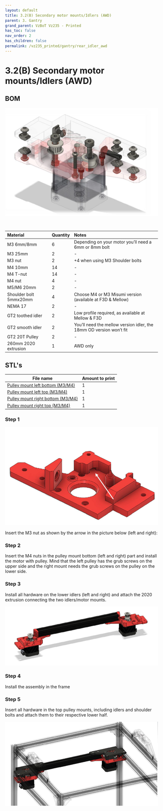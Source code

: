 ```yaml
---
layout: default
title: 3.2(B) Secondary motor mounts/Idlers (AWD)
parent: 3. Gantry
grand_parent: VzBoT Vz235 - Printed 
has_toc: false
nav_order: 2
has_children: false
permalink: /vz235_printed/gantry/rear_idler_awd
---
```


# 3.2(B) Secondary motor mounts/Idlers (AWD)

## BOM

![Rear mount detail](../../assets/images/manual/vz235_printed/gantry/rear_mount_detail_2.png)

<br>

| Material        | Quantity          | Notes |
|:-------------|:------------------|:------|
| M3 6mm/8mm | 6 | Depending on your motor you’ll need a 6mm or 8mm bolt |
| M3 25mm | 2 | - |
| M3 nut | 2 | +4 when using M3 Shoulder bolts |
| M4 10mm | 14 | - |
| M4 T-nut | 14 | - |
| M4 nut | 4 | - |
| M5/M6 20mm | 2 | - |
| Shoulder bolt 5mmx20mm | 4 | Choose M4 or M3 Misumi version (available at F3D & Mellow) |
| NEMA 17 | 2 | - |
| GT2 toothed idler | 2 | Low profile required, as available at Mellow & F3D |
| GT2 smooth idler | 2 | You’ll need the mellow version idler, the 18mm OD version won’t fit |
| GT2 20T Pulley | 2 | - |
| 260mm 2020 extrusion | 1 | AWD only |

## STL's

| File name | Amount to print |
|-----------|-----------------|
| <a href="https://github.com/VzBoT3D/VzBoT-Vz235/blob/main/Assemblies%20%26%20STL/Frame/Frame%20brace.stl" target="_blank">Pulley mount left bottom (M3/M4)</a> | 1 |
| <a href="https://github.com/VzBoT3D/VzBoT-Vz235/blob/main/Assemblies%20%26%20STL/Frame/Frame%20brace.stl" target="_blank">Pulley mount left top (M3/M4)</a> | 1 |
| <a href="https://github.com/VzBoT3D/VzBoT-Vz235/blob/main/Assemblies%20%26%20STL/Frame/Frame%20brace.stl" target="_blank">Pulley mount right bottom (M3/M4)</a> | 1 |
| <a href="https://github.com/VzBoT3D/VzBoT-Vz235/blob/main/Assemblies%20%26%20STL/Frame/Frame%20brace.stl" target="_blank">Pulley mount right top (M3/M4)</a> | 1 |

### Step 1
![Rear lower part](../../assets/images/manual/vz235_printed/gantry/rear_lower_part.png)

Insert the M3 nut as shown by the arrow in the picture below (left and right):

### Step 2
Insert the M4 nuts in the pulley mount bottom (left and right) part and install the motor with pulley. Mind that the left pulley has the grub screws on the upper side and the right mount needs the grub screws on the pulley on the lower side.

### Step 3
Install all hardware on the lower idlers (left and right) and attach the 2020 extrusion connecting the two idlers/motor mounts.

![Rear lower part](../../assets/images/manual/vz235_printed/gantry/rear_lower_awd.png)

### Step 4
Install the assembly in the frame

### Step 5
Insert all hardware in the top pulley mounts, including idlers and shoulder bolts and attach them to their respective lower half.

![Rear lower part](../../assets/images/manual/vz235_printed/gantry/gantry_awd.png)